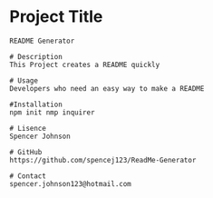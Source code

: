  # Project Title
    README Generator
    
    # Description
    This Project creates a README quickly
    
    # Usage
    Developers who need an easy way to make a README
    
    #Installation
    npm init nmp inquirer
    
    # Lisence
    Spencer Johnson
    
    # GitHub
    https://github.com/spencej123/ReadMe-Generator
    
    # Contact
    spencer.johnson123@hotmail.com
  